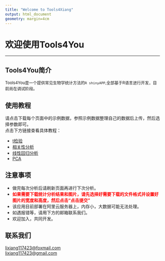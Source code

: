 ```yaml
---
title: "Welcome to Tools4Xiang"
output: html_document
geometry: margin=4cm
---
```


#   欢迎使用Tools4You
---

##   Tools4You简介
<font size = 2>Tools4You是一个提供常见生物学统计方法的`R shinyAPP`,全部基于R语言进行开发，目前尚在调试阶段。</font>

## 使用教程
请点击下载每个页面中的示例数据，参照示例数据整理自己的数据后上传，然后选择参数即可。  
点击下方链接查看具体教程：

- [t检验](http://121.4.162.87/2021/01/15/Tools4You%E6%95%99%E7%A8%8B1-0%E2%80%94%E2%80%94%E5%85%B3%E4%BA%8ETools4You/#more)
- [相关性分析](http://121.4.162.87/2021/01/18/Tools4You%E6%95%99%E7%A8%8B2-%E7%9B%B8%E5%85%B3%E6%80%A7%E5%88%86%E6%9E%90/#more)
- [线性回归分析](http://121.4.162.87/2021/01/19/Tools4You%E6%95%99%E7%A8%8B3%EF%BC%9A%E7%BA%BF%E6%80%A7%E5%9B%9E%E5%BD%92%E5%88%86%E6%9E%90/#more)
- [PCA](http://121.4.162.87/2021/01/28/Tools4You%E6%95%99%E7%A8%8B4%EF%BC%9APCA/#more)

## 注意事项
- 做完每次分析后请刷新页面再进行下次分析。
- <font color = red>**如果需要下载统计分析结果和图片，请先选择好需要下载的文件格式并设置好图片的宽度和高度，然后点击“点击提交”**</font>
- 该应用目前部署在阿里云服务器上，内存小，大数据可能无法处理。
- 如遇报错等，请用下方的邮箱联系我们。
- 欢迎加入，共同开发。

## 联系我们
>
lixiang117423@foxmail.com  
lixiang117423@gmail.com
>


